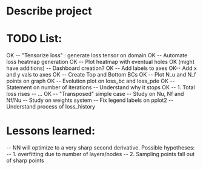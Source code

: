 # Describe project

# TODO List:
OK -- "Tensorize loss" : generate loss tensor on domain
OK -- Automate loss heatmap generation
OK -- Plot heatmap with eventual holes 
OK (might have additions) -- Dashboard creation?
OK -- Add labels to axes
OK-- Add x and y vals to axes
OK -- Create Top and Bottom BCs
OK -- Plot N_u and N_f points on graph
OK -- Evolution plot on loss_bc and loss_pde
OK -- Statement on number of iterations
-- Understand why it stops
    OK -- 1. Total loss rises 
    -- ...
OK -- "Transposed" simple case
-- Study on Nu, Nf and Nf/Nu
-- Study on weights system
-- Fix legend labels on pplot2
    -- Understand process of loss_history

# Lessons learned: 
-- NN will optimize to a very sharp second derivative. Possible hypotheses:
    -- 1. overfitting due to number of layers/nodes
    -- 2. Sampling points fall out of sharp points
